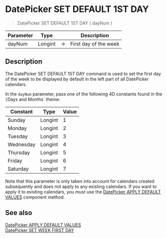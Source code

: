 # DatePicker SET DEFAULT 1ST DAY

> DatePicker SET DEFAULT 1ST DAY ( dayNum )

| Parameter | Type |     | Description |
| --- | --- | --- | --- |
| dayNum | Longint | → | First day of the week |

## Description

The DatePicker SET DEFAULT 1ST DAY command is used to set the first day of the week to be displayed by default in the left part of all DatePicker calendars.

In the `dayNum` parameter, pass one of the following 4D constants found in the `[`Days and Months` theme:

| Constant | Type | Value |
| --- | --- | --- |
| Sunday | Longint | 1   |
| Monday | Longint | 2   |
| Tuesday | Longint | 3   |
| Wednesday | Longint | 4   |
| Thursday | Longint | 5   |
| Friday | Longint | 6   |
| Saturday | Longint | 7   |
Note that this parameter is only taken into account for calendars created subsequently and does not apply to any existing calendars. If you want to apply it to existing calendars, you must use the [DatePicker APPLY DEFAULT VALUES](DatePicker%20APPLY%20DEFAULT%20VALUES.ja.md) component method.

## See also

[DatePicker APPLY DEFAULT VALUES](DatePicker%20APPLY%20DEFAULT%20VALUES.ja.md)  
[DatePicker SET WEEK FIRST DAY](DatePicker%20SET%20WEEK%20FIRST%20DAY.ja.md)
